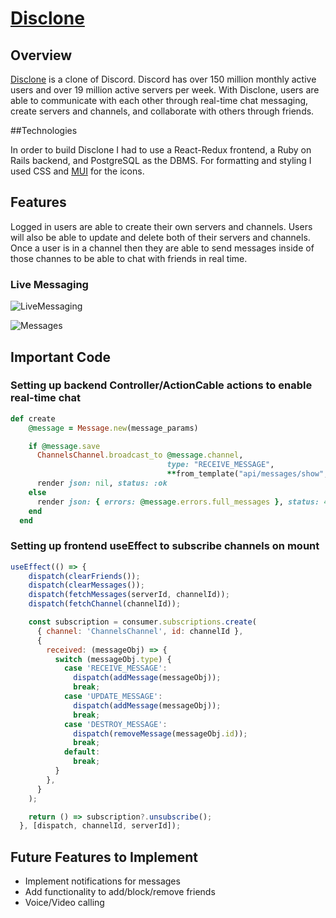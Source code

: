 # [Disclone](https://discable-k8cm.onrender.com)

## Overview
[Disclone](https://discable-k8cm.onrender.com) is a clone of Discord. Discord has over 150 million monthly active users and over 19 million active servers per week. With Disclone, users are able to communicate with each other through real-time chat messaging, create servers and channels, and collaborate with others through friends.

##Technologies

In order to build Disclone I had to use a React-Redux frontend, a Ruby on Rails backend, and PostgreSQL as the DBMS. For formatting and styling I used CSS and [MUI](https://mui.com) for the icons.

## Features

Logged in users are able to create their own servers and channels. Users will also be able to update and delete both of their servers and channels. Once a user is in a channel then they are able to send messages inside of those channes to be able to chat with friends in real time.

### Live Messaging
![LiveMessaging](https://media.giphy.com/media/v1.Y2lkPTc5MGI3NjExYjY3MDEyN2E1NDEzNTk5MzEwMTNjMmRiNzcyNmU2NmU0YWI0MTI1NyZjdD1n/pvb5yqMPgS5F7trLnC/giphy.gif)

![Messages]()

## Important Code

### Setting up backend Controller/ActionCable actions to enable real-time chat
```ruby
def create
    @message = Message.new(message_params)

    if @message.save
      ChannelsChannel.broadcast_to @message.channel,
                                   type: "RECEIVE_MESSAGE",
                                   **from_template("api/messages/show", message: @message)
      render json: nil, status: :ok
    else
      render json: { errors: @message.errors.full_messages }, status: 422
    end
  end
```

### Setting up frontend useEffect to subscribe channels on mount
```javascript
useEffect(() => {
    dispatch(clearFriends());
    dispatch(clearMessages());
    dispatch(fetchMessages(serverId, channelId));
    dispatch(fetchChannel(channelId));

    const subscription = consumer.subscriptions.create(
      { channel: 'ChannelsChannel', id: channelId },
      {
        received: (messageObj) => {
          switch (messageObj.type) {
            case 'RECEIVE_MESSAGE':
              dispatch(addMessage(messageObj));
              break;
            case 'UPDATE_MESSAGE':
              dispatch(addMessage(messageObj));
              break;
            case 'DESTROY_MESSAGE':
              dispatch(removeMessage(messageObj.id));
              break;
            default:
              break;
          }
        },
      }
    );

    return () => subscription?.unsubscribe();
  }, [dispatch, channelId, serverId]);
```

## Future Features to Implement
+ Implement notifications for messages
+ Add functionality to add/block/remove friends
+ Voice/Video calling
